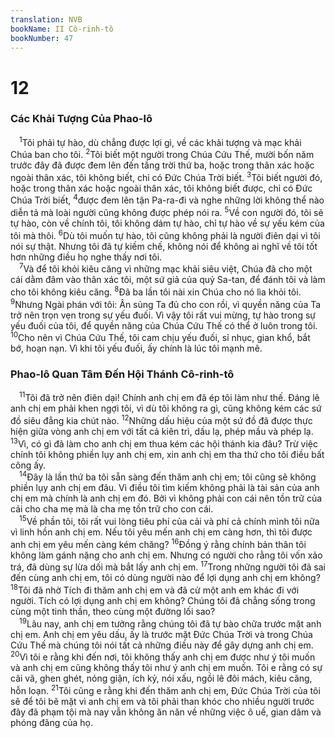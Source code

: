 ```yaml
---
translation: NVB
bookName: II Cô-rinh-tô 
bookNumber: 47
---
```


<div class="title"><h1>12</h1><h3>Các Khải Tượng Của Phao-lô </h3></div>
<span class="verse 2co_12_1"> <sup>1</sup>Tôi phải tự hào, dù chẳng được lợi gì, về các khải tượng và mạc khải Chúa ban cho tôi. </span>
<span class="verse 2co_12_2"><sup>2</sup>Tôi biết một người trong Chúa Cứu Thế, mười bốn năm trước đây đã được đem lên đến tầng trời thứ ba, hoặc trong thân xác hoặc ngoài thân xác, tôi không biết, chỉ có Đức Chúa Trời biết. </span>
<span class="verse 2co_12_3"><sup>3</sup>Tôi biết người đó, hoặc trong thân xác hoặc ngoài thân xác, tôi không biết được, chỉ có Đức Chúa Trời biết, </span>
<span class="verse 2co_12_4"><sup>4</sup>được đem lên tận Pa-ra-đi và nghe những lời không thể nào diễn tả mà loài người cũng không được phép nói ra. </span>
<span class="verse 2co_12_5"><sup>5</sup>Về con người đó, tôi sẽ tự hào, còn về chính tôi, tôi không dám tự hào, chỉ tự hào về sự yếu kém của tôi mà thôi. </span>
<span class="verse 2co_12_6"><sup>6</sup>Dù tôi muốn tự hào, tôi cũng không phải là người điên dại vì tôi nói sự thật. Nhưng tôi đã tự kiềm chế, không nói để không ai nghĩ về tôi tốt hơn những điều họ nghe thấy nơi tôi. <br/></span>
<span class="verse 2co_12_7"> <sup>7</sup>Và để tôi khỏi kiêu căng vì những mạc khải siêu việt, Chúa đã cho một cái dằm đâm vào thân xác tôi, một sứ giả của quỷ Sa-tan, để đánh tôi và làm cho tôi không kiêu căng. </span>
<span class="verse 2co_12_8"><sup>8</sup>Đã ba lần tôi nài xin Chúa cho nó lìa khỏi tôi. </span>
<span class="verse 2co_12_9"><sup>9</sup>Nhưng Ngài phán với tôi: Ân sủng Ta đủ cho con rồi, vì quyền năng của Ta trở nên trọn vẹn trong sự yếu đuối. Vì vậy tôi rất vui mừng, tự hào trong sự yếu đuối của tôi, để quyền năng của Chúa Cứu Thế có thể ở luôn trong tôi. </span>
<span class="verse 2co_12_10"><sup>10</sup>Cho nên vì Chúa Cứu Thế, tôi cam chịu yếu đuối, sỉ nhục, gian khổ, bắt bớ, hoạn nạn. Vì khi tôi yếu đuối, ấy chính là lúc tôi mạnh mẽ. <br/></span>
<div class="title"><h3>Phao-lô Quan Tâm Đến Hội Thánh Cô-rinh-tô </h3></div>
<span class="verse 2co_12_11"> <sup>11</sup>Tôi đã trở nên điên dại! Chính anh chị em đã ép tôi làm như thế. Đáng lẽ anh chị em phải khen ngợi tôi, vì dù tôi không ra gì, cũng không kém các sứ đồ siêu đẳng kia chút nào. </span>
<span class="verse 2co_12_12"><sup>12</sup>Những dấu hiệu của một sứ đồ đã được thực hiện giữa vòng anh chị em với tất cả kiên trì, dấu lạ, phép mầu và phép lạ. </span>
<span class="verse 2co_12_13"><sup>13</sup>Vì, có gì đã làm cho anh chị em thua kém các hội thánh kia đâu? Trừ việc chính tôi không phiền lụy anh chị em, xin anh chị em tha thứ cho tôi điều bất công ấy. <br/></span>
<span class="verse 2co_12_14"> <sup>14</sup>Đây là lần thứ ba tôi sẵn sàng đến thăm anh chị em; tôi cũng sẽ không phiền lụy anh chị em đâu. Vì điều tôi tìm kiếm không phải là tài sản của anh chị em mà chính là anh chị em đó. Bởi vì không phải con cái nên tồn trữ của cải cho cha mẹ mà là cha mẹ tồn trữ cho con cái. <br/></span>
<span class="verse 2co_12_15"> <sup>15</sup>Về phần tôi, tôi rất vui lòng tiêu phí của cải và phí cả chính mình tôi nữa vì linh hồn anh chị em. Nếu tôi yêu mến anh chị em càng hơn, thì tôi được anh chị em yêu mến càng kém chăng? </span>
<span class="verse 2co_12_16"><sup>16</sup>Đồng ý rằng chính bản thân tôi không làm gánh nặng cho anh chị em. Nhưng có người cho rằng tôi vốn xảo trá, đã dùng sự lừa dối mà bắt lấy anh chị em. </span>
<span class="verse 2co_12_17"><sup>17</sup>Trong những người tôi đã sai đến cùng anh chị em, tôi có dùng người nào để lợi dụng anh chị em không? </span>
<span class="verse 2co_12_18"><sup>18</sup>Tôi đã nhờ Tích đi thăm anh chị em và đã cử một anh em khác đi với người. Tích có lợi dụng anh chị em không? Chúng tôi đã chẳng sống trong cùng một tinh thần, theo cùng một đường lối sao? <br/></span>
<span class="verse 2co_12_19"> <sup>19</sup>Lâu nay, anh chị em tưởng rằng chúng tôi đã tự bào chữa trước mặt anh chị em. Anh chị em yêu dấu, ấy là trước mặt Đức Chúa Trời và trong Chúa Cứu Thế mà chúng tôi nói tất cả những điều này để gây dựng anh chị em. </span>
<span class="verse 2co_12_20"><sup>20</sup>Vì tôi e rằng khi đến nơi, tôi không thấy anh chị em được như ý tôi muốn và anh chị em cũng không thấy tôi như ý anh chị em muốn. Tôi e rằng có sự cãi vã, ghen ghét, nóng giận, ích kỷ, nói xấu, ngồi lê đôi mách, kiêu căng, hỗn loạn. </span>
<span class="verse 2co_12_21"><sup>21</sup>Tôi cũng e rằng khi đến thăm anh chị em, Đức Chúa Trời của tôi sẽ để tôi bẽ mặt vì anh chị em và tôi phải than khóc cho nhiều người trước đây đã phạm tội mà nay vẫn không ăn năn về những việc ô uế, gian dâm và phóng đãng của họ. <br/></span>
